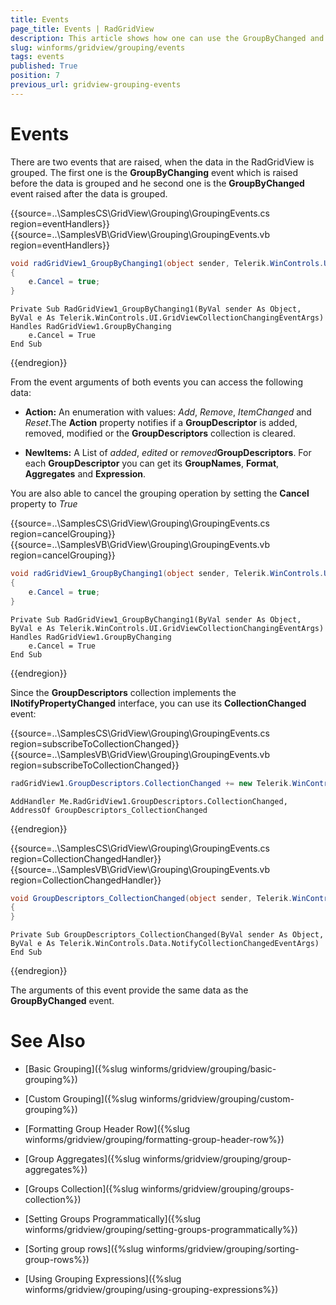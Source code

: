 ```yaml
---
title: Events
page_title: Events | RadGridView
description: This article shows how one can use the GroupByChanged and GroupByChanging events to control the groping operation.
slug: winforms/gridview/grouping/events
tags: events
published: True
position: 7
previous_url: gridview-grouping-events
---
```


# Events

There are two events that are raised, when the data in the RadGridView is grouped. The first one is the __GroupByChanging__ event which is raised before the data is grouped and he second one is the __GroupByChanged__ event raised after the data is grouped.

{{source=..\SamplesCS\GridView\Grouping\GroupingEvents.cs region=eventHandlers}} 
{{source=..\SamplesVB\GridView\Grouping\GroupingEvents.vb region=eventHandlers}}

````C#
void radGridView1_GroupByChanging1(object sender, Telerik.WinControls.UI.GridViewCollectionChangingEventArgs e)
{
    e.Cancel = true;
}

````
````VB.NET
Private Sub RadGridView1_GroupByChanging1(ByVal sender As Object, ByVal e As Telerik.WinControls.UI.GridViewCollectionChangingEventArgs) Handles RadGridView1.GroupByChanging
    e.Cancel = True
End Sub

````

{{endregion}} 

From the event arguments of both events you can access the following data:

* __Action:__ An enumeration with values: *Add*, *Remove*, *ItemChanged* and *Reset*.The __Action__ property notifies if a __GroupDescriptor__ is added, removed, modified or the __GroupDescriptors__ collection is cleared.
		  
* __NewItems:__ A List of *added*, *edited* or *removed*__GroupDescriptors__. For each __GroupDescriptor__ you can get its __GroupNames__, __Format__, __Aggregates__ and __Expression__.

You are also able to cancel the grouping operation by setting the __Cancel__ property to *True*

{{source=..\SamplesCS\GridView\Grouping\GroupingEvents.cs region=cancelGrouping}} 
{{source=..\SamplesVB\GridView\Grouping\GroupingEvents.vb region=cancelGrouping}} 
````C#
void radGridView1_GroupByChanging1(object sender, Telerik.WinControls.UI.GridViewCollectionChangingEventArgs e)
{
    e.Cancel = true;
}

````
````VB.NET
Private Sub RadGridView1_GroupByChanging1(ByVal sender As Object, ByVal e As Telerik.WinControls.UI.GridViewCollectionChangingEventArgs) Handles RadGridView1.GroupByChanging
    e.Cancel = True
End Sub

````

{{endregion}} 

Since the __GroupDescriptors__ collection implements the __INotifyPropertyChanged__ interface, you can use its __CollectionChanged__ event:

{{source=..\SamplesCS\GridView\Grouping\GroupingEvents.cs region=subscribeToCollectionChanged}} 
{{source=..\SamplesVB\GridView\Grouping\GroupingEvents.vb region=subscribeToCollectionChanged}} 
````C#
radGridView1.GroupDescriptors.CollectionChanged += new Telerik.WinControls.Data.NotifyCollectionChangedEventHandler(GroupDescriptors_CollectionChanged);

````
````VB.NET
AddHandler Me.RadGridView1.GroupDescriptors.CollectionChanged, AddressOf GroupDescriptors_CollectionChanged

````

{{endregion}} 


{{source=..\SamplesCS\GridView\Grouping\GroupingEvents.cs region=CollectionChangedHandler}} 
{{source=..\SamplesVB\GridView\Grouping\GroupingEvents.vb region=CollectionChangedHandler}} 

````C#
void GroupDescriptors_CollectionChanged(object sender, Telerik.WinControls.Data.NotifyCollectionChangedEventArgs e)
{
}

````
````VB.NET
Private Sub GroupDescriptors_CollectionChanged(ByVal sender As Object, ByVal e As Telerik.WinControls.Data.NotifyCollectionChangedEventArgs)
End Sub

````

{{endregion}} 

The arguments of this event provide the same data as the __GroupByChanged__ event.
# See Also
* [Basic Grouping]({%slug winforms/gridview/grouping/basic-grouping%})

* [Custom Grouping]({%slug winforms/gridview/grouping/custom-grouping%})

* [Formatting Group Header Row]({%slug winforms/gridview/grouping/formatting-group-header-row%})

* [Group Aggregates]({%slug winforms/gridview/grouping/group-aggregates%})

* [Groups Collection]({%slug winforms/gridview/grouping/groups-collection%})

* [Setting Groups Programmatically]({%slug winforms/gridview/grouping/setting-groups-programmatically%})

* [Sorting group rows]({%slug winforms/gridview/grouping/sorting-group-rows%})

* [Using Grouping Expressions]({%slug winforms/gridview/grouping/using-grouping-expressions%})

